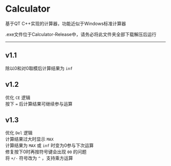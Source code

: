 # Calculator
基于QT C++实现的计算器，功能近似于Windows标准计算器

.exe文件位于Calculator-Release中，请务必将此文件夹全部下载解压后运行

---

## v1.1

除以0和对0取模后计算结果为 `inf`

## v1.2

优化 `CE` 逻辑  
按下 `=` 后计算结果可继续参与运算

## v1.3

优化 `Del` 逻辑  
计算结果过大时显示 `MAX`  
计算结果为 `MAX` 或 `inf` 时变为0参与下次运算  
修复按下0时再按符号键会出现 `00` 的问题  
将 `+/-` 符号改为 `^` ，支持乘方运算
